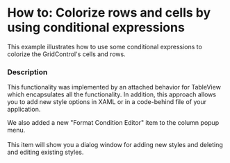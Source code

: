 # How to: Colorize rows and cells by using conditional expressions


<p>This example illustrates how to use some conditional expressions to colorize the GridControl's cells and rows.</p>


<h3>Description</h3>

<p>This functionality was implemented by an attached behavior for TableView which encapsulates all the functionality. In addition, this approach allows you to add new style options in XAML or in a code-behind file of your application.</p>
<p>We also added a new "Format Condition Editor" item to the column popup menu.<br> <img data-image="b7ee221a-0dd0-4878-8423-e12669307fa4"><br> &nbsp;<br> This item will show you a dialog window for adding new styles and deleting and editing existing styles.</p>
<p><img data-image="761ea06b-2214-4cc1-9ac0-b374e39bf964"></p>

<br/>


